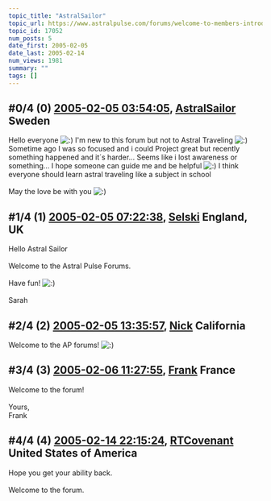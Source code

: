 ```yaml
---
topic_title: "AstralSailor"
topic_url: https://www.astralpulse.com/forums/welcome-to-members-introductions!/astralsailor
topic_id: 17052
num_posts: 5
date_first: 2005-02-05
date_last: 2005-02-14
num_views: 1981
summary: ""
tags: []
---
```


## \#0/4 (0) [2005-02-05 03:54:05](https://www.astralpulse.com/forums/index.php?msg=147216), [AstralSailor](https://www.astralpulse.com/forums/profile/?u=8281) Sweden ##
<section>
Hello everyone
<img alt=":)" class="smiley" src="https://www.astralpulse.com/forums/Smileys/fugue/smiley.png" title="Smiley"/>
I'm new to this forum but not to Astral Traveling
<img alt=":)" class="smiley" src="https://www.astralpulse.com/forums/Smileys/fugue/smiley.png" title="Smiley"/>
<br>
Sometime ago I was so focused and i could Project great but recently something happened and it´s harder... Seems like i lost awareness or something... I hope someone can guide me and be helpful
<img alt=":)" class="smiley" src="https://www.astralpulse.com/forums/Smileys/fugue/smiley.png" title="Smiley"/>
I think everyone should learn astral traveling like a subject in school
<br>
<br>
May the love be with you
<img alt=":)" class="smiley" src="https://www.astralpulse.com/forums/Smileys/fugue/smiley.png" title="Smiley"/>
</section>

## \#1/4 (1) [2005-02-05 07:22:38](https://www.astralpulse.com/forums/index.php?msg=147233), [Selski](https://www.astralpulse.com/forums/profile/?u=6012) England, UK ##
<section>
Hello Astral Sailor
<br>
<br>
Welcome to the Astral Pulse Forums.
<br>
<br>
Have fun!
<img alt=":)" class="smiley" src="https://www.astralpulse.com/forums/Smileys/fugue/smiley.png" title="Smiley"/>
<br>
<br>
Sarah
</section>

## \#2/4 (2) [2005-02-05 13:35:57](https://www.astralpulse.com/forums/index.php?msg=147287), [Nick](https://www.astralpulse.com/forums/profile/?u=2080) California ##
<section>
Welcome to the AP forums!
<img alt=":)" class="smiley" src="https://www.astralpulse.com/forums/Smileys/fugue/smiley.png" title="Smiley"/>
</section>

## \#3/4 (3) [2005-02-06 11:27:55](https://www.astralpulse.com/forums/index.php?msg=147470), [Frank](https://www.astralpulse.com/forums/profile/?u=359) France ##
<section>
Welcome to the forum!
<br>
<br>
Yours,
<br>
Frank
</section>

## \#4/4 (4) [2005-02-14 22:15:24](https://www.astralpulse.com/forums/index.php?msg=149514), [RTCovenant](https://www.astralpulse.com/forums/profile/?u=8389) United States of America ##
<section>
Hope you get your ability back.
<br>
<br>
Welcome to the forum.
</section>